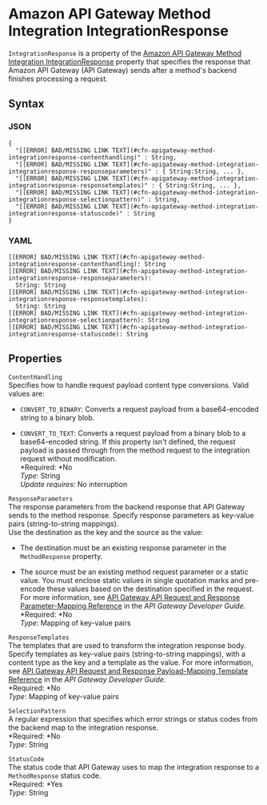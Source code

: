 # Amazon API Gateway Method Integration IntegrationResponse<a name="aws-properties-apitgateway-method-integration-integrationresponse"></a>

`IntegrationResponse` is a property of the [Amazon API Gateway Method Integration IntegrationResponse](#aws-properties-apitgateway-method-integration-integrationresponse) property that specifies the response that Amazon API Gateway \(API Gateway\) sends after a method's backend finishes processing a request\.

## Syntax<a name="w3ab2c21c14c27b5"></a>

### JSON<a name="aws-properties-apitgateway-method-integration-integrationresponse-syntax.json"></a>

```
{
  "[[ERROR] BAD/MISSING LINK TEXT](#cfn-apigateway-method-integrationresponse-contenthandling)" : String,
  "[[ERROR] BAD/MISSING LINK TEXT](#cfn-apigateway-method-integration-integrationresponse-responseparameters)" : { String:String, ... },
  "[[ERROR] BAD/MISSING LINK TEXT](#cfn-apigateway-method-integration-integrationresponse-responsetemplates)" : { String:String, ... },
  "[[ERROR] BAD/MISSING LINK TEXT](#cfn-apigateway-method-integration-integrationresponse-selectionpattern)" : String,
  "[[ERROR] BAD/MISSING LINK TEXT](#cfn-apigateway-method-integration-integrationresponse-statuscode)" : String
}
```

### YAML<a name="aws-properties-apitgateway-method-integration-integrationresponse-syntax.yaml"></a>

```
[[ERROR] BAD/MISSING LINK TEXT](#cfn-apigateway-method-integrationresponse-contenthandling): String
[[ERROR] BAD/MISSING LINK TEXT](#cfn-apigateway-method-integration-integrationresponse-responseparameters):
  String: String
[[ERROR] BAD/MISSING LINK TEXT](#cfn-apigateway-method-integration-integrationresponse-responsetemplates):
  String: String
[[ERROR] BAD/MISSING LINK TEXT](#cfn-apigateway-method-integration-integrationresponse-selectionpattern): String
[[ERROR] BAD/MISSING LINK TEXT](#cfn-apigateway-method-integration-integrationresponse-statuscode): String
```

## Properties<a name="w3ab2c21c14c27b7"></a>

`ContentHandling`  
Specifies how to handle request payload content type conversions\. Valid values are:  

+ `CONVERT_TO_BINARY`: Converts a request payload from a base64\-encoded string to a binary blob\.

+ `CONVERT_TO_TEXT`: Converts a request payload from a binary blob to a base64\-encoded string\.
If this property isn't defined, the request payload is passed through from the method request to the integration request without modification\.  
*Required: *No  
*Type*: String  
*Update requires*: No interruption

`ResponseParameters`  
The response parameters from the backend response that API Gateway sends to the method response\. Specify response parameters as key\-value pairs \(string\-to\-string mappings\)\.  
Use the destination as the key and the source as the value:  

+ The destination must be an existing response parameter in the `MethodResponse` property\.

+ The source must be an existing method request parameter or a static value\. You must enclose static values in single quotation marks and pre\-encode these values based on the destination specified in the request\.
For more information, see [API Gateway API Request and Response Parameter\-Mapping Reference](http://docs.aws.amazon.com/apigateway/latest/developerguide/request-response-data-mappings.html) in the *API Gateway Developer Guide*\.  
*Required: *No  
*Type*: Mapping of key\-value pairs

`ResponseTemplates`  
The templates that are used to transform the integration response body\. Specify templates as key\-value pairs \(string\-to\-string mappings\), with a content type as the key and a template as the value\. For more information, see [API Gateway API Request and Response Payload\-Mapping Template Reference](http://docs.aws.amazon.com/apigateway/latest/developerguide/api-gateway-mapping-template-reference.html) in the *API Gateway Developer Guide*\.  
*Required: *No  
*Type*: Mapping of key\-value pairs

`SelectionPattern`  
A regular expression that specifies which error strings or status codes from the backend map to the integration response\.  
*Required: *No  
*Type*: String

`StatusCode`  
The status code that API Gateway uses to map the integration response to a `MethodResponse` status code\.  
*Required: *Yes  
*Type*: String